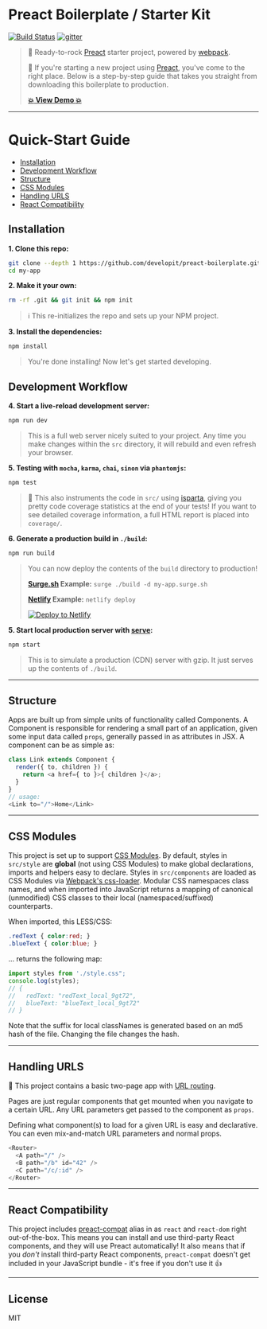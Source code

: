 # Preact Boilerplate / Starter Kit

[![Build Status](https://travis-ci.org/developit/preact-boilerplate.svg?branch=master)](https://travis-ci.org/developit/preact-boilerplate)
[![gitter](https://badges.gitter.im/Join%20Chat.svg)](https://gitter.im/developit/preact)

> :guitar: Ready-to-rock [Preact] starter project, powered by [webpack].
>
> :rocket: If you're starting a new project using [Preact], you've come to the right place.
Below is a step-by-step guide that takes you straight from downloading this boilerplate to production.
>
> **[:boom: View Demo :boom:](https://preact-boilerplate.surge.sh)**


---


# Quick-Start Guide

- [Installation](#installation)
- [Development Workflow](#development-workflow)
- [Structure](#structure)
- [CSS Modules](#css-modules)
- [Handling URLS](#handling-urls)
- [React Compatibility](#react-compatibility)


## Installation

**1. Clone this repo:**

```sh
git clone --depth 1 https://github.com/developit/preact-boilerplate.git my-app
cd my-app
```


**2. Make it your own:**

```sh
rm -rf .git && git init && npm init
```

> :information_source: This re-initializes the repo and sets up your NPM project.


**3. Install the dependencies:**

```sh
npm install
```

> You're done installing! Now let's get started developing.



## Development Workflow


**4. Start a live-reload development server:**

```sh
npm run dev
```

> This is a full web server nicely suited to your project. Any time you make changes within the `src` directory, it will rebuild and even refresh your browser.

**5. Testing with `mocha`, `karma`, `chai`, `sinon` via `phantomjs`:**

```sh
npm test
```

> 🌟 This also instruments the code in `src/` using [isparta](https://github.com/douglasduteil/isparta), giving you pretty code coverage statistics at the end of your tests! If you want to see detailed coverage information, a full HTML report is placed into `coverage/`.

**6. Generate a production build in `./build`:**

```sh
npm run build
```

> You can now deploy the contents of the `build` directory to production!
>
> **[Surge.sh](https://surge.sh) Example:** `surge ./build -d my-app.surge.sh`
> 
> **[Netlify](https://www.netlify.com/docs/cli/) Example:** `netlify deploy`
>
> [![Deploy to Netlify](https://www.netlify.com/img/deploy/button.svg)](https://app.netlify.com/start/deploy?repository=https://github.com/developit/preact-boilerplate)


**5. Start local production server with [serve](https://github.com/zeit/serve):**

```sh
npm start
```

> This is to simulate a production (CDN) server with gzip. It just serves up the contents of `./build`.



---


## Structure

Apps are built up from simple units of functionality called Components. A Component is responsible for rendering a small part of an application, given some input data called `props`, generally passed in as attributes in JSX. A component can be as simple as:

```js
class Link extends Component {
  render({ to, children }) {
    return <a href={ to }>{ children }</a>;
  }
}
// usage:
<Link to="/">Home</Link>
```


---


## CSS Modules

This project is set up to support [CSS Modules](https://github.com/css-modules/css-modules).  By default, styles in `src/style` are **global** (not using CSS Modules) to make global declarations, imports and helpers easy to declare.  Styles in `src/components` are loaded as CSS Modules via [Webpack's css-loader](https://github.com/webpack/css-loader#css-modules).  Modular CSS namespaces class names, and when imported into JavaScript returns a mapping of canonical (unmodified) CSS classes to their local (namespaced/suffixed) counterparts.

When imported, this LESS/CSS:

```css
.redText { color:red; }
.blueText { color:blue; }
```

... returns the following map:

```js
import styles from './style.css";
console.log(styles);
// {
//   redText: "redText_local_9gt72",
//   blueText: "blueText_local_9gt72"
// }
```

Note that the suffix for local classNames is generated based on an md5 hash of the file. Changing the file changes the hash.


---


## Handling URLS

:information_desk_person: This project contains a basic two-page app with [URL routing](http://git.io/preact-router).

Pages are just regular components that get mounted when you navigate to a certain URL. Any URL parameters get passed to the component as `props`.

Defining what component(s) to load for a given URL is easy and declarative. You can even mix-and-match URL parameters and normal props.

```js
<Router>
  <A path="/" />
  <B path="/b" id="42" />
  <C path="/c/:id" />
</Router>
```


---


## React Compatibility

This project includes [preact-compat] alias in as `react` and `react-dom` right out-of-the-box.  This means you can install and use third-party React components, and they will use Preact automatically!  It also means that if you _don't_ install third-party React components, `preact-compat` doesn't get included in your JavaScript bundle - it's free if you don't use it 👍

---


## License

MIT


[Preact]: https://github.com/developit/preact
[preact-compat]: https://github.com/developit/preact-compat
[webpack]: https://webpack.github.io

